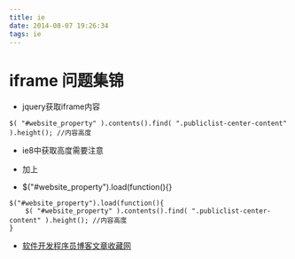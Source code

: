 ```yaml
---
title: ie
date: 2014-08-07 19:26:34
tags: ie
---
```

# iframe 问题集锦

+ jquery获取iframe内容

```
$( "#website_property" ).contents().find( ".publiclist-center-content" ).height(); //内容高度
```

+ ie8中获取高度需要注意

+ 加上
+ $("#website_property").load(function(){}

```
$("#website_property").load(function(){
    $( "#website_property" ).contents().find( ".publiclist-center-content" ).height(); //内容高度
}
```

+ [软件开发程序员博客文章收藏网](http://www.programgo.com/category/mysql/)